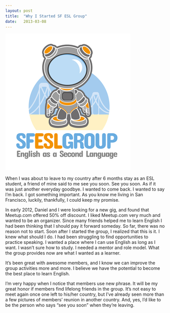 ```yaml
---
layout: post
title:  "Why I Started SF ESL Group"
date:   2013-03-08
---
```


<div class="center"><img src="/assets/sf-esl-group-logo.jpg"></div>

When I was about to leave to my country after 6 months stay as an ESL student, a friend of mine said to me see you soon. See you soon. As if it was just another everyday goodbye. I wanted to come back. I wanted to say I’m back. I got something important. As you know me living in San Francisco, luckily, thankfully, I could keep my promise.

In early 2012, Daniel and I were looking for a new gig, and found that Meetup.com offered 50% off discount. I liked Meetup.com very much and wanted to be an organizer. Since many friends helped me to learn English I had been thinking that I should pay it forward someday. So far, there was no reason not to start. Soon after I started the group, I realized that this is it. I knew what should I do. I had been struggling to find opportunities to practice speaking. I wanted a place where I can use English as long as I want. I wasn’t sure how to study. I needed a mentor and role model. What the group provides now are what I wanted as a learner.

It’s been great with awesome members, and I know we can improve the group activities more and more. I believe we have the potential to become the best place to learn English.

I’m very happy when I notice that members use new phrase. It will be my great honor if members find lifelong friends in the group. It’s not easy to meet again once one left to his/her country, but I’ve already seen more than a few pictures of members’ reunion in another country. And, yes, I’d like to be the person who says “see you soon” when they’re leaving.
